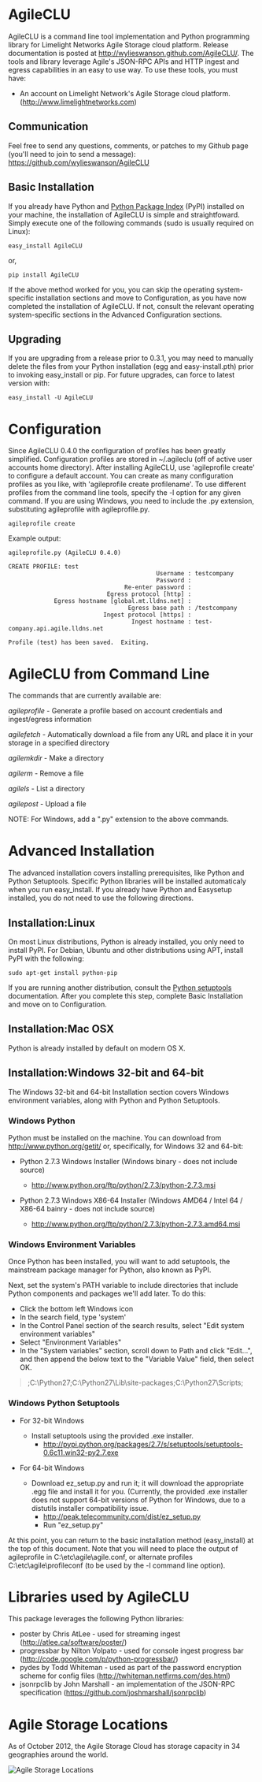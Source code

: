 # AgileCLU #

AgileCLU is a command line tool implementation and Python programming library for Limelight Networks Agile Storage cloud platform.  Release documentation is posted at http://wylieswanson.github.com/AgileCLU/.  The tools and library leverage Agile's JSON-RPC APIs and HTTP ingest and egress capabilities in an easy to use way.  To use these tools, you must have:

* An account on Limelight Network's Agile Storage cloud platform. (http://www.limelightnetworks.com)


## Communication ##

Feel free to send any questions, comments, or patches to my Github page (you'll need to join to send a message): 
https://github.com/wylieswanson/AgileCLU


## Basic Installation ##
If you already have Python and [Python Package Index](http://pypi.python.org/pypi/setuptools) (PyPI) installed on your machine, the installation of AgileCLU is simple and straightfoward.  Simply execute one of the following commands (sudo is usually required on Linux):

	easy_install AgileCLU

or,

	pip install AgileCLU

If the above method worked for you, you can skip the operating system-specific installation sections and move to Configuration, as you have now completed the installation of AgileCLU.  If not, consult the relevant operating system-specific sections in the Advanced Configuration sections.

## Upgrading ##

If you are upgrading from a release prior to 0.3.1, you may need to manually delete the files from your Python installation (egg and easy-install.pth) prior to invoking easy_install or pip.  For future upgrades, can force to latest version with:

	easy_install -U AgileCLU

# Configuration #

Since AgileCLU 0.4.0 the configuration of profiles has been greatly simplified.  Configuration profiles are stored in ~/.agileclu (off of active user accounts home directory).  After installing AgileCLU, use 'agileprofile create' to configure a default account.  You can create as many configuration profiles as you like, with 'agileprofile create profilename'.  To use different profiles from the command line tools, specify the -l option for any given command.  If you are using Windows, you need to include the .py extension, substituting agileprofile with agileprofile.py.

	agileprofile create

Example output:

	agileprofile.py (AgileCLU 0.4.0)

	CREATE PROFILE: test
	                                          Username : testcompany
	                                          Password : 
	                                 Re-enter password : 
	                            Egress protocol [http] : 
	             Egress hostname [global.mt.lldns.net] : 
	                                  Egress base path : /testcompany
	                           Ingest protocol [https] : 
	                                   Ingest hostname : test-company.api.agile.lldns.net
	
	Profile (test) has been saved.  Exiting.

# AgileCLU from Command Line #

The commands that are currently available are:

*agileprofile* - Generate a profile based on account credentials and ingest/egress information

*agilefetch* - Automatically download a file from any URL and place it in your storage in a specified directory

*agilemkdir* - Make a directory

*agilerm* - Remove a file

*agilels* - List a directory

*agilepost* - Upload a file

NOTE: For Windows, add a ".py" extension to the above commands.





# Advanced Installation #

The advanced installation covers installing prerequisites, like Python and Python Setuptools.  Specific Python libraries will be installed automaticaly when you run easy_install.  If you already have Python and Easysetup installed, you do not need to use the following directions.


## Installation:Linux ##

On most Linux distributions, Python is already installed, you only need to install PyPI.  For Debian, Ubuntu and other distributions using APT, install PyPI with the following:

	sudo apt-get install python-pip

If you are running another distribution, consult the [Python setuptools](http://pypi.python.org/pypi/setuptools) documentation.  After you complete this step, complete Basic Installation and move on to Configuration.


## Installation:Mac OSX ##

Python is already installed by default on modern OS X.

## Installation:Windows 32-bit and 64-bit ##

The Windows 32-bit and 64-bit Installation section covers Windows environment variables, along with Python and Python Setuptools.

### Windows Python ###

Python must be installed on the machine.  You can download from http://www.python.org/getit/ or, specifically, for Windows 32 and 64-bit:

* Python 2.7.3 Windows Installer (Windows binary - does not include source)
	* http://www.python.org/ftp/python/2.7.3/python-2.7.3.msi

* Python 2.7.3 Windows X86-64 Installer (Windows AMD64 / Intel 64 / X86-64 bainry - does not include source)
	* http://www.python.org/ftp/python/2.7.3/python-2.7.3.amd64.msi

### Windows Environment Variables ###

Once Python has been installed, you will want to add setuptools, the mainstream package manager for Python, also known as PyPI.

Next, set the system's PATH variable to include directories that include Python components and packages we'll add later.  To do this:

* Click the bottom left Windows icon
* In the search field, type 'system'
* In the Control Panel section of the search results, select "Edit system environment variables"
* Select "Environment Variables"
* In the "System variables" section, scroll down to Path and click "Edit...", and then append the below text to the "Variable Value" field, then select OK.

> ;C:\Python27;C:\Python27\Lib\site-packages;C:\Python27\Scripts;


### Windows Python Setuptools ###

* For 32-bit Windows
	* Install setuptools using the provided .exe installer.
		* http://pypi.python.org/packages/2.7/s/setuptools/setuptools-0.6c11.win32-py2.7.exe

* For 64-bit Windows
	* Download ez_setup.py and run it; it will download the appropriate .egg file and install it for you. (Currently, the provided .exe installer does not support 64-bit versions of Python for Windows, due to a distutils installer compatibility issue.
		* http://peak.telecommunity.com/dist/ez_setup.py
		* Run "ez_setup.py"

At this point, you can return to the basic installation method (easy_install) at the top of this document.  Note that you will need to place the output of agileprofile in C:\etc\agile\agile.conf, or alternate profiles C:\etc\agile\profileconf (to be used by the -l command line option).


# Libraries used by AgileCLU #

This package leverages the following Python libraries:

* poster by Chris AtLee - used for streaming ingest (http://atlee.ca/software/poster/)
* progressbar by Nilton Volpato - used for console ingest progress bar (http://code.google.com/p/python-progressbar/)
* pydes by Todd Whiteman - used as part of the password encryption scheme for config files (http://twhiteman.netfirms.com/des.html)
* jsonrpclib by John Marshall - an implementation of the JSON-RPC specification (https://github.com/joshmarshall/jsonrpclib)


# Agile Storage Locations #

As of October 2012, the Agile Storage Cloud has storage capacity in 34 geographies around the world.

![Agile Storage Locations](https://raw.github.com/wylieswanson/AgileCLU/master/agile_locations_oct_2012.jpg)
